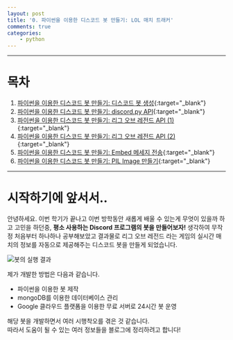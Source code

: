 ```yaml
---
layout: post
title: '0. 파이썬을 이용한 디스코드 봇 만들기: LOL 매치 트래커'
comments: true
categories:
    - python
---
```

- - -
# 목차
1. [파이썬을 이용한 디스코드 봇 만들기: 디스코드 봇 생성](https://devwithpug.github.io/python/2021/02/19/sabot-1/){:target="_blank"}
2. [파이썬을 이용한 디스코드 봇 만들기: discord.py API](https://devwithpug.github.io/python/2021/02/20/sabot-2/){:target="_blank"}
3. [파이썬을 이용한 디스코드 봇 만들기: 리그 오브 레전드 API (1)](https://devwithpug.github.io/python/2021/02/21/sabot-3/){:target="_blank"}
4. [파이썬을 이용한 디스코드 봇 만들기: 리그 오브 레전드 API (2)](https://devwithpug.github.io/python/2021/02/22/sabot-4/){:target="_blank"}
5. [파이썬을 이용한 디스코드 봇 만들기: Embed 메세지 전송](https://devwithpug.github.io/python/2021/02/23/sabot-5/){:target="_blank"}
6. [파이썬을 이용한 디스코드 봇 만들기: PIL Image 만들기](https://devwithpug.github.io/python/2021/02/24/sabot-6/){:target="_blank"}
- - -

# 시작하기에 앞서서..

안녕하세요. 이번 학기가 끝나고 이번 방학동안 새롭게 배울 수 있는게 무엇이 있을까 하고 고민을 하던중, __평소 사용하는 Discord 프로그램의 봇을 만들어보자!__ 생각하여 무작정 처음부터 하나하나 공부해보았고 결과물로 리그 오브 레전드 라는 게임의 실시간 매치의 정보를 자동으로 제공해주는 디스코드 봇을 만들게 되었습니다. 

![봇의 실행 결과](https://user-images.githubusercontent.com/69145799/108334673-853a4400-7215-11eb-96c6-7a3d6872e4eb.png)

제가 개발한 방법은 다음과 같습니다.

* 파이썬을 이용한 봇 제작
* mongoDB를 이용한 데이터베이스 관리
* Google 클라우드 플랫폼을 이용한 무료 서버로 24시간 봇 운영

해당 봇을 개발하면서 여러 시행착오를 겪은 것 같습니다.  
따라서 도움이 될 수 있는 여러 정보들을 블로그에 정리하려고 합니다!